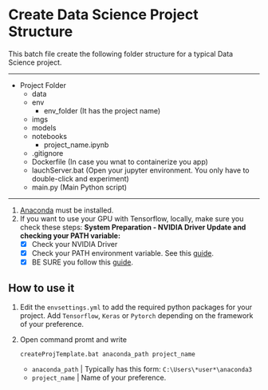 # Create Data Science Project Structure
This batch file create the following folder structure for a typical Data Science project.

---------------------------------------
- Project Folder
	- data
	- env
		- env_folder (It has the project name)
	- imgs
	- models
	- notebooks
		- project_name.ipynb
	- .gitignore
	- Dockerfile (In case you wnat to containerize you app)
	- lauchServer.bat (Open your jupyter environment. You only have to double-click and experiment)
	- main.py (Main Python script)
---------------------------------------

1. [Anaconda](https://www.anaconda.com/products/individual) must be installed.
2. If you want to use your GPU with Tensorflow, locally, make sure you check these steps:
	**System Preparation - NVIDIA Driver Update and checking your PATH variable:**
	  - [x] Check your NVIDIA Driver
	  - [x] Check your PATH environment variable. See this [guide](https://www.tensorflow.org/install/gpu#pip_package).
	  - [x] BE SURE you follow this [guide](https://docs.nvidia.com/deeplearning/cudnn/install-guide/index.html#install-windows). 

## How to use it

1.  Edit the `envsettings.yml` to add the required python packages for your project. Add `Tensorflow`, `Keras` or `Pytorch` depending on the framework of your preference.

2. 	Open command promt and write
	```
	createProjTemplate.bat anaconda_path project_name
	```
	- `anaconda_path`  |  Typically has this form: `C:\Users\*user*\anaconda3`
	- `project_name`   |  Name of your preference.


